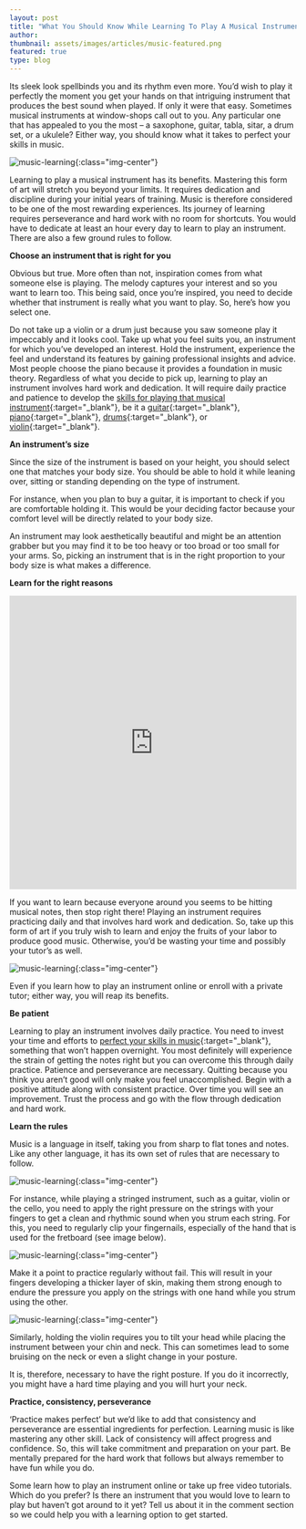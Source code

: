 ```yaml
---
layout: post
title: "What You Should Know While Learning To Play A Musical Instrument"
author:
thumbnail: assets/images/articles/music-featured.png
featured: true
type: blog
---
```


Its sleek look spellbinds you and its rhythm even more. You’d wish to play it perfectly the moment you get your hands on that intriguing instrument that produces the best sound when played. If only it were that easy. Sometimes musical instruments at window-shops call out to you. Any particular one that has appealed to you the most – a saxophone, guitar, tabla, sitar, a drum set, or a ukulele? Either way, you should know what it takes to perfect your skills in music.

![music-learning](/assets/images/articles/music-featured.png){:class="img-center"}

Learning to play a musical instrument has its benefits. Mastering this form of art will stretch you beyond your limits. It requires dedication and discipline during your initial years of training. Music is therefore considered to be one of the most rewarding experiences. Its journey of learning requires perseverance and hard work with no room for shortcuts.
You would have to dedicate at least an hour every day to learn to play an instrument. There are also a few ground rules to follow.

**Choose an instrument that is right for you**

Obvious but true. More often than not, inspiration comes from what someone else is playing. The melody captures your interest and so you want to learn too. This being said, once you’re inspired, you need to decide whether that instrument is really what you want to play.
So, here’s how you select one.

Do not take up a violin or a drum just because you saw someone play it impeccably and it looks cool. Take up what you feel suits you, an instrument for which you’ve developed an interest. Hold the instrument, experience the feel and understand its features by gaining professional insights and advice.
Most people choose the piano because it provides a foundation in music theory. Regardless of what you decide to pick up, learning to play an instrument involves hard work and dedication. It will require daily practice and patience to develop the [skills for playing that musical instrument](https://lore.online/results/learn%2520to%2520play%2520music){:target="\_blank"}, be it a [guitar](https://lore.online/results/guitar){:target="\_blank"}, [piano](https://lore.online/results/piano){:target="\_blank"}, [drums](https://lore.online/results/drums){:target="\_blank"}, or [violin](https://lore.online/results/violin){:target="\_blank"}.

**An instrument’s size**

Since the size of the instrument is based on your height, you should select one that matches your body size. You should be able to hold it while leaning over, sitting or standing depending on the type of instrument.

For instance, when you plan to buy a guitar, it is important to check if you are comfortable holding it. This would be your deciding factor because your comfort level will be directly related to your body size.

An instrument may look aesthetically beautiful and might be an attention grabber but you may find it to be too heavy or too broad or too small for your arms. So, picking an instrument that is in the right proportion to your body size is what makes a difference.

**Learn for the right reasons**

<iframe width="100%" height="515" src="https://www.youtube.com/embed/hF_d77YAwnE" frameborder="0" allow="accelerometer; autoplay; encrypted-media; gyroscope; picture-in-picture" allowfullscreen></iframe>

If you want to learn because everyone around you seems to be hitting musical notes, then stop right there! Playing an instrument requires practicing daily and that involves hard work and dedication. So, take up this form of art if you truly wish to learn and enjoy the fruits of your labor to produce good music. Otherwise, you’d be wasting your time and possibly your tutor’s as well.

![music-learning](/assets/images/articles/music-1.png){:class="img-center"}

Even if you learn how to play an instrument online or enroll with a private tutor; either way, you will reap its benefits.

**Be patient**

Learning to play an instrument involves daily practice. You need to invest your time and efforts to [perfect your skills in music](https://lore.online/results/learn%2520to%2520play%2520music){:target="\_blank"}, something that won’t happen overnight. You most definitely will experience the strain of getting the notes right but you can overcome this through daily practice. Patience and perseverance are necessary. Quitting because you think you aren’t good will only make you feel unaccomplished. Begin with a positive attitude along with consistent practice. Over time you will see an improvement. Trust the process and go with the flow through dedication and hard work.

**Learn the rules**

Music is a language in itself, taking you from sharp to flat tones and notes. Like any other language, it has its own set of rules that are necessary to follow.

![music-learning](/assets/images/articles/music-2.png){:class="img-center"}

For instance, while playing a stringed instrument, such as a guitar, violin or the cello, you need to apply the right pressure on the strings with your fingers to get a clean and rhythmic sound when you strum each string. For this, you need to regularly clip your fingernails, especially of the hand that is used for the fretboard (see image below).

![music-learning](/assets/images/articles/music-3.png){:class="img-center"}

Make it a point to practice regularly without fail. This will result in your fingers developing a thicker layer of skin, making them strong enough to endure the pressure you apply on the strings with one hand while you strum using the other.

![music-learning](/assets/images/articles/music-4.png){:class="img-center"}

Similarly, holding the violin requires you to tilt your head while placing the instrument between your chin and neck. This can sometimes lead to some bruising on the neck or even a slight change in your posture.

It is, therefore, necessary to have the right posture. If you do it incorrectly, you might have a hard time playing and you will hurt your neck.

**Practice, consistency, perseverance**

‘Practice makes perfect’ but we’d like to add that consistency and perseverance are essential ingredients for perfection. Learning music is like mastering any other skill. Lack of consistency will affect progress and confidence. So, this will take commitment and preparation on your part. Be mentally prepared for the hard work that follows but always remember to have fun while you do.

Some learn how to play an instrument online or take up free video tutorials. Which do you prefer? Is there an instrument that you would love to learn to play but haven’t got around to it yet? Tell us about it in the comment section so we could help you with a learning option to get started.
